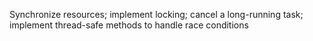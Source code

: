 Synchronize resources; implement locking; cancel a long-running task; implement thread-safe methods to handle race conditions